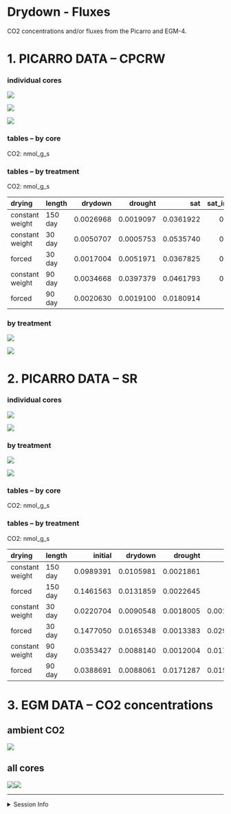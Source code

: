 Drydown - Fluxes
================

CO2 concentrations and/or fluxes from the Picarro and EGM-4.

# 1\. PICARRO DATA – CPCRW

### individual cores

![](images/markdown-picarro/cpcrw_co2_flux_cores-1.png)<!-- -->

![](images/markdown-picarro/cpcrw_co2_flux_cores2-1.png)<!-- -->

![](images/markdown-picarro/unnamed-chunk-1-1.png)<!-- -->

### tables – by core

CO2: nmol\_g\_s

### tables – by treatment

CO2: nmol\_g\_s

| drying          | length  |   drydown |   drought |       sat | sat\_incubation |
| :-------------- | :------ | --------: | --------: | --------: | --------------: |
| constant weight | 150 day | 0.0026968 | 0.0019097 | 0.0361922 |       0.0590331 |
| constant weight | 30 day  | 0.0050707 | 0.0005753 | 0.0535740 |       0.0072120 |
| forced          | 30 day  | 0.0017004 | 0.0051971 | 0.0367825 |       0.0468636 |
| constant weight | 90 day  | 0.0034668 | 0.0397379 | 0.0461793 |       0.0283589 |
| forced          | 90 day  | 0.0020630 | 0.0019100 | 0.0180914 |              NA |

### by treatment

![](images/markdown-picarro/cpcrw_co2_flux_trt-1.png)<!-- -->

![](images/markdown-picarro/cpcrw__co2_flux_trt2-1.png)<!-- -->

# 2\. PICARRO DATA – SR

### individual cores

![](images/markdown-picarro/sr_co2_flux_cores-1.png)<!-- -->

![](images/markdown-picarro/sr_co2_flux_cores2-1.png)<!-- -->

### by treatment

![](images/markdown-picarro/sr_co2_flux_trt-1.png)<!-- -->

![](images/markdown-picarro/sr_co2_flux_trt2-1.png)<!-- -->

### tables – by core

CO2: nmol\_g\_s

### tables – by treatment

CO2: nmol\_g\_s

| drying          | length  |   initial |   drydown |   drought |       sat | sat\_incubation |
| :-------------- | :------ | --------: | --------: | --------: | --------: | --------------: |
| constant weight | 150 day | 0.0989391 | 0.0105981 | 0.0021861 |        NA |              NA |
| forced          | 150 day | 0.1461563 | 0.0131859 | 0.0022645 |        NA |              NA |
| constant weight | 30 day  | 0.0220704 | 0.0090548 | 0.0018005 | 0.0013462 |              NA |
| forced          | 30 day  | 0.1477050 | 0.0165348 | 0.0013383 | 0.0296432 |       0.0127297 |
| constant weight | 90 day  | 0.0353427 | 0.0088140 | 0.0012004 | 0.0175935 |              NA |
| forced          | 90 day  | 0.0388691 | 0.0088061 | 0.0171287 | 0.0154657 |              NA |

# 3\. EGM DATA – CO2 concentrations

## ambient CO2

![](images/markdown-picarro/egm_ambient-1.png)<!-- -->

## all cores

![](images/markdown-picarro/egm_cores-1.png)<!-- -->![](images/markdown-picarro/egm_cores-2.png)<!-- -->

-----

<details>

<summary>Session Info</summary>

Date Run: 2020-07-15

    #> R version 4.0.1 (2020-06-06)
    #> Platform: x86_64-apple-darwin17.0 (64-bit)
    #> Running under: macOS Mojave 10.14.6
    #> 
    #> Matrix products: default
    #> BLAS:   /Library/Frameworks/R.framework/Versions/4.0/Resources/lib/libRblas.dylib
    #> LAPACK: /Library/Frameworks/R.framework/Versions/4.0/Resources/lib/libRlapack.dylib
    #> 
    #> locale:
    #> [1] en_US.UTF-8/en_US.UTF-8/en_US.UTF-8/C/en_US.UTF-8/en_US.UTF-8
    #> 
    #> attached base packages:
    #> [1] stats     graphics  grDevices utils     datasets  methods   base     
    #> 
    #> other attached packages:
    #>  [1] picarro.data_0.1.1 drake_7.12.4       dplyr_1.0.0        DescTools_0.99.36 
    #>  [5] multcomp_1.4-13    TH.data_1.0-10     MASS_7.3-51.6      survival_3.2-3    
    #>  [9] mvtnorm_1.1-1      gsheet_0.4.5       googlesheets_0.3.0 agricolae_1.3-3   
    #> [13] car_3.0-8          carData_3.0-4      nlme_3.1-148       stringi_1.4.6     
    #> [17] ggExtra_0.9        ggalt_0.4.0        reshape2_1.4.4     knitr_1.28        
    #> [21] qwraps2_0.4.2      cowplot_1.0.0      data.table_1.12.8  Rmisc_1.5         
    #> [25] plyr_1.8.6         lattice_0.20-41    tidyr_1.1.0        luzlogr_0.2.0     
    #> [29] stringr_1.4.0      lubridate_1.7.9    readr_1.3.1        ggplot2_3.3.2     
    #> [33] readxl_1.3.1      
    #> 
    #> loaded via a namespace (and not attached):
    #>  [1] colorspace_1.4-1   ellipsis_0.3.1     rio_0.5.16         rstudioapi_0.11   
    #>  [5] farver_2.0.3       fansi_0.4.1        codetools_0.2-16   splines_4.0.1     
    #>  [9] extrafont_0.17     Rttf2pt1_1.3.8     cluster_2.1.0      shiny_1.5.0       
    #> [13] compiler_4.0.1     backports_1.1.8    assertthat_0.2.1   Matrix_1.2-18     
    #> [17] fastmap_1.0.1      cli_2.0.2          later_1.1.0.1      prettyunits_1.1.1 
    #> [21] htmltools_0.5.0    tools_4.0.1        igraph_1.2.5       gtable_0.3.0      
    #> [25] glue_1.4.1         maps_3.3.0         Rcpp_1.0.4.6       cellranger_1.1.0  
    #> [29] vctrs_0.3.1        extrafontdb_1.0    xfun_0.15          openxlsx_4.1.5    
    #> [33] mime_0.9           miniUI_0.1.1.1     lifecycle_0.2.0    zoo_1.8-8         
    #> [37] scales_1.1.1       hms_0.5.3          promises_1.1.1     parallel_4.0.1    
    #> [41] proj4_1.0-10       sandwich_2.5-1     expm_0.999-4       RColorBrewer_1.1-2
    #> [45] yaml_2.2.1         curl_4.3           labelled_2.5.0     highr_0.8         
    #> [49] klaR_0.6-15        AlgDesign_1.2.0    filelock_1.0.2     boot_1.3-25       
    #> [53] zip_2.0.4          storr_1.2.1        rlang_0.4.6        pkgconfig_2.0.3   
    #> [57] evaluate_0.14      purrr_0.3.4        labeling_0.3       tidyselect_1.1.0  
    #> [61] magrittr_1.5       R6_2.4.1           generics_0.0.2     base64url_1.4     
    #> [65] combinat_0.0-8     txtq_0.2.3         pillar_1.4.4       haven_2.3.1       
    #> [69] foreign_0.8-80     withr_2.2.0        abind_1.4-5        ash_1.0-15        
    #> [73] tibble_3.0.1       crayon_1.3.4       questionr_0.7.1    KernSmooth_2.23-17
    #> [77] rmarkdown_2.3      progress_1.2.2     grid_4.0.1         forcats_0.5.0     
    #> [81] digest_0.6.25      xtable_1.8-4       httpuv_1.5.4       munsell_0.5.0

</details>
